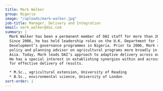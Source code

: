```yaml
---
title: Mark Walker
group: Nigeria
image: "/uploads/mark-walker.jpg"
job-title: Manager, Delivery and Integration
email: mark_walker@dai.com
summary: |
  Mark Walker has been a permanent member of DAI staff for more than 20 years.
  Since 2006, he has held leadership roles on the U.K. Department for International
  Development’s governance programmes in Nigeria. Prior to 2006, Mark served as a
  policy and planning advisor on agricultural programs more broadly in Africa and
  Asia. Today, Mark leads DAI’s approach to adaptive delivery across our Nigeria portfolio.
  He has a special interest in establishing synergies within and across programmes
  for effective delivery of results.

  * M.Sc., agricultural extension, University of Reading
  * B.Sc., environmental science, University of London
sort-order: 1
---
```



